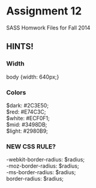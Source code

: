 Assignment 12
=============================

SASS Homwork Files for Fall 2014

## HINTS!  

### Width  
body {width: 640px;}  

### Colors  
$dark: #2C3E50;  
$red: #E74C3C;  
$white: #ECF0F1;  
$mid: #3498DB;  
$light: #2980B9;

### NEW CSS RULE?  
-webkit-border-radius: $radius;  
-moz-border-radius: $radius;  
-ms-border-radius: $radius;  
border-radius: $radius;  
